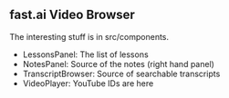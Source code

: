 ## fast.ai Video Browser

The interesting stuff is in src/components.

- LessonsPanel: The list of lessons
- NotesPanel: Source of the notes (right hand panel)
- TranscriptBrowser: Source of searchable transcripts
- VideoPlayer: YouTube IDs are here

